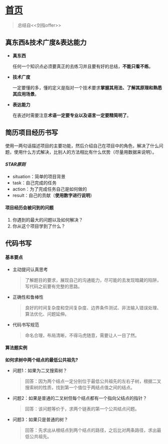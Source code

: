 # [首页](/blog/)

> 总结自<<剑指offer>>

## 真东西&技术广度&表达能力

  * **真东西**

      任何一个知识点必须要真正的去练习并且要有好的总结，**不能只看不练**。

  * **技术广度**

      一定要懂的多，懂的定义是指对一个技术要求**掌握其用法、了解其原理和熟悉其应用场景**。

  * **表达能力**

      在表述时需要注意**术语一定要专业以及语言一定要精简明了**。

## 简历项目经历书写

使用一两句话描述项目的主要功能，然后介绍自己在项目中的角色，解决了什么问题，使用什么方式解决，比别人的方法相比有什么优势（尽量用数据来说明）。

#### *STAR原则*

* situation：简单的项目背景
* task：自己完成的任务
* action：为了完成任务自己是如何做的
* result：自己的贡献（**使用数字进行说明**）

#### 项目经历会被问到的问题

1. 你遇到的最大的问题以及如何解决？
1. 你从这个项目学到了什么？

## 代码书写

#### 基本要点

* 主动提问认真思考
  > 了解题目的要求，展现自己的沟通能力，尽可能的去发现暗藏的陷阱，写代码之前要有完整的思路。

* 正确性和鲁棒性
  > 良好的时间复杂度和空间复杂度、边界条件测试、非法输入错误处理、算法优化、问题延伸。

* 代码书写规范
  > 命名合理，布局清晰，不得马虎随意，需要让人一目了然。

#### 算法题实例

__如何求树中两个结点的最低公共祖先?__

* 问题1：如果为二叉搜索树？
  > 回答：因为两个结点一定分别位于最低公共祖先的左右子树，根据二叉搜索树的性质，找到第一个值位于两结点值之间的结点。

* 问题2：如果是普通的二叉树但每个结点都有一个指向父结点的指针？
  > 回答：该问题等价于，求两个链表的第一个公共结点问题。

* 问题3：如果只是普通的树？
  > 回答：先求出从根结点到两个结点的路径，之后比对两条路径，求出最低公共祖先。



